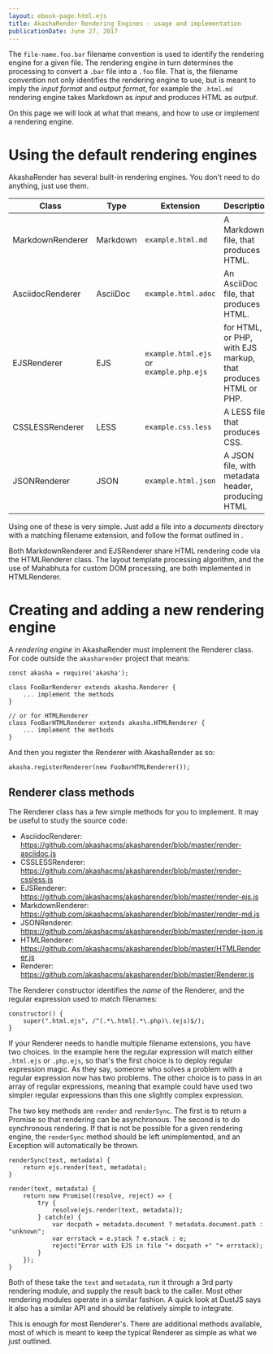 ```yaml
---
layout: ebook-page.html.ejs
title: AkashaRender Rendering Engines - usage and implementation
publicationDate: June 27, 2017
---
```


The `file-name.foo.bar` filename convention is used to identify the rendering engine for a given file.  The rendering engine in turn determines the processing to convert a `.bar` file into a `.foo` file.  That is, the filename convention not only identifies the rendering engine to use, but is meant to imply the _input format_ and _output format_, for example the `.html.md` rendering engine takes Markdown as _input_ and produces HTML as _output_.

On this page we will look at what that means, and how to use or implement a rendering engine.

# Using the default rendering engines

AkashaRender has several built-in rendering engines.  You don't need to do anything, just use them.

Class | Type | Extension | Description
------|-----|-----------|------------
MarkdownRenderer | Markdown | `example.html.md` | A Markdown file, that produces HTML.
AsciidocRenderer | AsciiDoc | `example.html.adoc` | An AsciiDoc file, that produces HTML.
EJSRenderer | EJS | `example.html.ejs` or `example.php.ejs` | for HTML, or PHP, with EJS markup, that produces HTML or PHP.
CSSLESSRenderer | LESS | `example.css.less` | A LESS file, that produces CSS.
JSONRenderer | JSON | `example.html.json` | A JSON file, with metadata header, producing HTML

Using one of these is very simple.  Just add a file into a _documents_ directory with a matching filename extension, and follow the format outlined in [](3-create-content.html).

Both MarkdownRenderer and EJSRenderer share HTML rendering code via the HTMLRenderer class.  The layout template processing algorithm, and the use of Mahabhuta for custom DOM processing, are both implemented in HTMLRenderer.

# Creating and adding a new rendering engine

A _rendering engine_ in AkashaRender must implement the Renderer class.  For code outside the `akasharender` project that means:

```
const akasha = require('akasha');

class FooBarRenderer extends akasha.Renderer {
    ... implement the methods
}

// or for HTMLRenderer
class FooBarHTMLRenderer extends akasha.HTMLRenderer {
    ... implement the methods
}
```

And then you register the Renderer with AkashaRender as so:

```
akasha.registerRenderer(new FooBarHTMLRenderer());
```

## Renderer class methods

The Renderer class has a few simple methods for you to implement.  It may be useful to study the source code:

* AsciidocRenderer: https://github.com/akashacms/akasharender/blob/master/render-asciidoc.js
* CSSLESSRenderer: https://github.com/akashacms/akasharender/blob/master/render-cssless.js
* EJSRenderer: https://github.com/akashacms/akasharender/blob/master/render-ejs.js
* MarkdownRenderer: https://github.com/akashacms/akasharender/blob/master/render-md.js
* JSONRenderer: https://github.com/akashacms/akasharender/blob/master/render-json.js
* HTMLRenderer: https://github.com/akashacms/akasharender/blob/master/HTMLRenderer.js
* Renderer: https://github.com/akashacms/akasharender/blob/master/Renderer.js

The Renderer constructor identifies the _name_ of the Renderer, and the regular expression used to match filenames:

```
constructor() {
    super(".html.ejs", /^(.*\.html|.*\.php)\.(ejs)$/);
}
```

If your Renderer needs to handle multiple filename extensions, you have two choices.  In the example here the regular expression will match either `.html.ejs` or `.php.ejs`, so that's the first choice is to deploy regular expression magic.  As they say, someone who solves a problem with a regular expression now has two problems.  The other choice is to pass in an array of regular expressions, meaning that example could have used two simpler regular expressions than this one slightly complex expression.

The two key methods are `render` and `renderSync`.  The first is to return a Promise so that rendering can be asynchronous.  The second is to do synchronous rendering.  If that is not be possible for a given rendering engine, the `renderSync` method should be left unimplemented, and an Exception will automatically be thrown.

```
renderSync(text, metadata) {
    return ejs.render(text, metadata);
}

render(text, metadata) {
    return new Promise((resolve, reject) => {
        try {
            resolve(ejs.render(text, metadata));
        } catch(e) {
            var docpath = metadata.document ? metadata.document.path : "unknown";
            var errstack = e.stack ? e.stack : e;
            reject("Error with EJS in file "+ docpath +" "+ errstack);
        }
    });
}
```

Both of these take the `text` and `metadata`, run it through a 3rd party rendering module, and supply the result back to the caller.  Most other rendering modules operate in a similar fashion.  A quick look at DustJS says it also has a similar API and should be relatively simple to integrate.

This is enough for most Renderer's.  There are additional methods available, most of which is meant to keep the typical Renderer as simple as what we just outlined.
